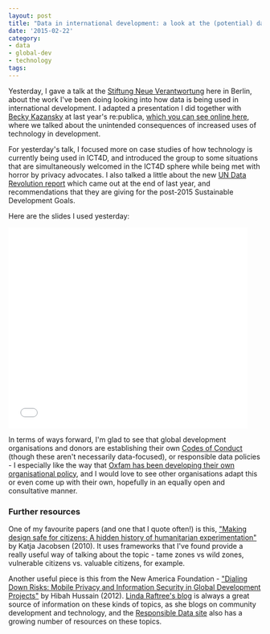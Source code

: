 ```yaml
---
layout: post
title: "Data in international development: a look at the (potential) dark side of ICT4D"
date: '2015-02-22'
category:
- data
- global-dev
- technology
tags:
---
```


Yesterday, I gave a talk at the [Stiftung Neue Verantwortung](http://www.stiftung-nv.de/) here in Berlin, about the work I've been doing looking into how data is being used in international development. I adapted a presentation I did together with [Becky Kazansky](https://www.beckykazansky.com/) at last year's re:publica, [which you can see online here](http://re-publica.de/session/data-international-development-how-even-best-intentions-can-pave-road-surveillance), where we talked about the unintended consequences of increased uses of technology in development.

<!--more-->

For yesterday's talk, I focused more on case studies of how technology is currently being used in ICT4D, and introduced the group to some situations that are simultaneously welcomed in the ICT4D sphere while being met with horror by privacy advocates. I also talked a little about the new [UN Data Revolution report](http://www.undatarevolution.org/report/) which came out at the end of last year, and recommendations that they are giving for the post-2015 Sustainable Development Goals. 

Here are the slides I used yesterday: 

<iframe src="//www.slideshare.net/slideshow/embed_code/44991935" width="476" height="400" frameborder="0" marginwidth="0" marginheight="0" scrolling="no"></iframe>

In terms of ways forward, I'm glad to see that global development organisations and donors are establishing their own [Codes of Conduct](http://www.ssireview.org/blog/entry/a_new_donor_code_of_conduct) (though these aren't necessarily data-focused), or responsible data policies - I especially like the way that [Oxfam has been developing their own organisational policy](https://responsibledata.io/developing-an-organisational-policy-for-responsible-data/), and I would love to see other organisations adapt this or even come up with their own, hopefully in an equally open and consultative manner.

### Further resources 

One of my favourite papers (and one that I quote often!) is this, ["Making design safe for citizens: A hidden history of humanitarian experimentation"](http://www.tandfonline.com/doi/abs/10.1080/13621020903466399#.VOrpy1PF82I) by Katja Jacobsen (2010). It uses frameworks that I've found provide a really useful way of talking about the topic - tame zones vs wild zones, vulnerable citizens vs. valuable citizens, for example. 

Another useful piece is this from the New America Foundation - ["Dialing Down Risks: Mobile Privacy and Information Security in Global Development Projects"](http://www.newamerica.net/publications/policy/dialing_down_risks_mobile_privacy_and_information_security_in_global_development) by Hibah Hussain (2012). [Linda Raftree's blog](http://lindaraftree.com/) is always a great source of information on these kinds of topics, as she blogs on community development and technology, and the [Responsible Data site](https://responsibledata.io/category/resources/) also has a growing number of resources on these topics.